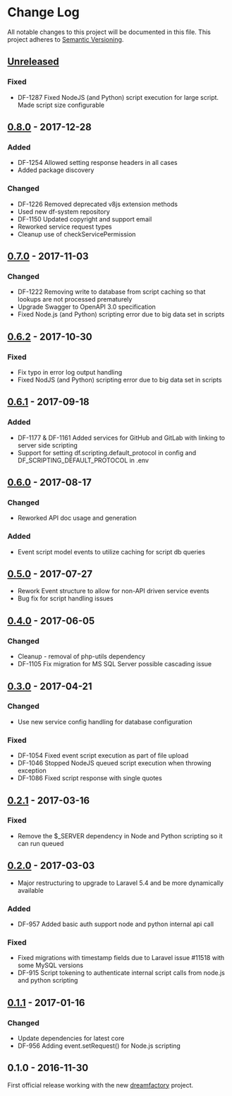 # Change Log
All notable changes to this project will be documented in this file.
This project adheres to [Semantic Versioning](http://semver.org/).

## [Unreleased]
### Fixed
- DF-1287 Fixed NodeJS (and Python) script execution for large script. Made script size configurable

## [0.8.0] - 2017-12-28
### Added
- DF-1254 Allowed setting response headers in all cases
- Added package discovery
### Changed
- DF-1226 Removed deprecated v8js extension methods
- Used new df-system repository
- DF-1150 Updated copyright and support email
- Reworked service request types
- Cleanup use of checkServicePermission

## [0.7.0] - 2017-11-03
### Changed
- DF-1222 Removing write to database from script caching so that lookups are not processed prematurely
- Upgrade Swagger to OpenAPI 3.0 specification
- Fixed Node.js (and Python) scripting error due to big data set in scripts

## [0.6.2] - 2017-10-30
### Fixed
- Fix typo in error log output handling
- Fixed NodJS (and Python) scripting error due to big data set in scripts

## [0.6.1] - 2017-09-18
### Added
- DF-1177 & DF-1161 Added services for GitHub and GitLab with linking to server side scripting
- Support for setting df.scripting.default_protocol in config and DF_SCRIPTING_DEFAULT_PROTOCOL in .env

## [0.6.0] - 2017-08-17
### Changed
- Reworked API doc usage and generation
### Added
- Event script model events to utilize caching for script db queries

## [0.5.0] - 2017-07-27
- Rework Event structure to allow for non-API driven service events
- Bug fix for script handling issues

## [0.4.0] - 2017-06-05
### Changed
- Cleanup - removal of php-utils dependency
- DF-1105 Fix migration for MS SQL Server possible cascading issue

## [0.3.0] - 2017-04-21
### Changed
- Use new service config handling for database configuration
### Fixed
- DF-1054 Fixed event script execution as part of file upload
- DF-1046 Stopped NodeJS queued script execution when throwing exception
- DF-1086 Fixed script response with single quotes

## [0.2.1] - 2017-03-16
### Fixed
- Remove the $_SERVER dependency in Node and Python scripting so it can run queued

## [0.2.0] - 2017-03-03
- Major restructuring to upgrade to Laravel 5.4 and be more dynamically available

### Added
- DF-957 Added basic auth support node and python internal api call

### Fixed
- Fixed migrations with timestamp fields due to Laravel issue #11518 with some MySQL versions
- DF-915 Script tokening to authenticate internal script calls from node.js and python scripting

## [0.1.1] - 2017-01-16
### Changed
- Update dependencies for latest core
- DF-956 Adding event.setRequest() for Node.js scripting

## 0.1.0 - 2016-11-30
First official release working with the new [dreamfactory](https://github.com/dreamfactorysoftware/dreamfactory) project.

[Unreleased]: https://github.com/dreamfactorysoftware/df-script/compare/0.8.0...HEAD
[0.8.0]: https://github.com/dreamfactorysoftware/df-script/compare/0.7.0...0.8.0
[0.7.0]: https://github.com/dreamfactorysoftware/df-script/compare/0.6.2...0.7.0
[0.6.2]: https://github.com/dreamfactorysoftware/df-script/compare/0.6.1...0.6.2
[0.6.1]: https://github.com/dreamfactorysoftware/df-script/compare/0.6.0...0.6.1
[0.6.0]: https://github.com/dreamfactorysoftware/df-script/compare/0.5.0...0.6.0
[0.5.0]: https://github.com/dreamfactorysoftware/df-script/compare/0.4.0...0.5.0
[0.4.0]: https://github.com/dreamfactorysoftware/df-script/compare/0.3.0...0.4.0
[0.3.0]: https://github.com/dreamfactorysoftware/df-script/compare/0.2.1...0.3.0
[0.2.1]: https://github.com/dreamfactorysoftware/df-script/compare/0.2.0...0.2.1
[0.2.0]: https://github.com/dreamfactorysoftware/df-script/compare/0.1.1...0.2.0
[0.1.1]: https://github.com/dreamfactorysoftware/df-script/compare/0.1.0...0.1.1
